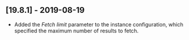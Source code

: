 ## [19.8.1] - 2019-08-19
- Added the *Fetch limit* parameter to the instance configuration, which specified the maximum number of results to fetch.
